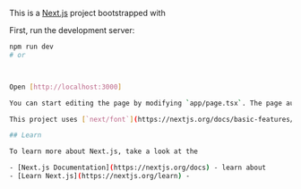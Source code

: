 This is a [Next.js](https://nextjs.org/) project bootstrapped with



First, run the development server:

```bash
npm run dev
# or



Open [http://localhost:3000]

You can start editing the page by modifying `app/page.tsx`. The page auto-updates as you edit the file.

This project uses [`next/font`](https://nextjs.org/docs/basic-features/font-optimization) to automatically optimize and load Inter,

## Learn

To learn more about Next.js, take a look at the 

- [Next.js Documentation](https://nextjs.org/docs) - learn about 
- [Learn Next.js](https://nextjs.org/learn) -

